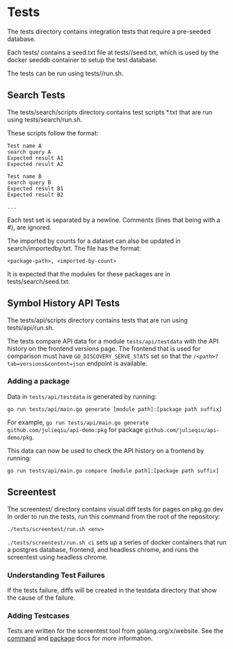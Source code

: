 # Tests

The tests directory contains integration tests that require a pre-seeded
database.

Each tests/<group> contains a seed.txt file at tests/<group>/seed.txt, which is
used by the docker seeddb container to setup the test database.

The tests can be run using tests/<group>/run.sh.

## Search Tests

The tests/search/scripts directory contains test scripts \*.txt that are run
using tests/search/run.sh.

These scripts follow the format:

```
Test name A
search query A
Expected result A1
Expected result A2

Test name B
search query B
Expected result B1
Expected result B2

...
```

Each test set is separated by a newline. Comments (lines that being with a #),
are ignored.

The imported by counts for a dataset can also be updated in
search/importedby.txt. The file has the format:

```
<package-path>, <imported-by-count>
```

It is expected that the modules for these packages are in
tests/search/seed.txt.

## Symbol History API Tests

The tests/api/scripts directory contains tests that are run
using tests/api/run.sh.

The tests compare API data for a module `tests/api/testdata` with the API
history on the frontend versions page. The frontend that is used for comparison
must have `GO_DISCOVERY_SERVE_STATS` set so that the
`/<path>?tab=versions&content=json` endpoint is available.

### Adding a package

Data in `tests/api/testdata` is generated by running:

```
go run tests/api/main.go generate [module path]:[package path suffix]
```

For example, `go run tests/api/main.go generate github.com/julieqiu/api-demo:pkg` for package
`github.com/julieqiu/api-demo/pkg`.

This data can now be used to check the API history on a frontend by running:

```
go run tests/api/main.go compare [module path]:[package path suffix]
```

## Screentest

The screentest/ directory contains visual diff tests for pages on pkg.go.dev
In order to run the tests, run this command from the root of the repository:

```
./tests/screentest/run.sh <env>
```

`./tests/screentest/run.sh ci` sets up a series of docker containers that run a
postgres database, frontend, and headless chrome, and runs the screentest using
headless chrome.

### Understanding Test Failures

If the tests failure, diffs will be created in the testdata directory that show
the cause of the failure.

### Adding Testcases

Tests are written for the screentest tool from golang.org/x/website.
See the [command](https://pkg.go.dev/golang.org/x/website/cmd/screentest) and
[package](https://pkg.go.dev/golang.org/x/website/internal/screentest) docs for
more information.
